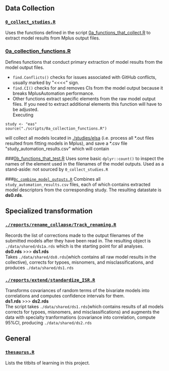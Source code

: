
## Data Collection

### [```0_collect_studies.R```](https://github.com/IALSA/IALSA-2015-Portland/blob/master/scripts/0_collect_studies.R) 
Uses the functions defined in the script [0a_functions_that_collect.R](https://github.com/IALSA/IALSA-2015-Portland/blob/master/scripts/0a_functions_that_collect.R) to extract model results from Mplus output files. 


### [0a_collection_functions.R](https://github.com/IALSA/IALSA-2015-Portland/blob/master/scripts/0a_collection_functions.R)
 Defines functions that conduct primary extraction of model results from the model output files.  
- <code>find.Conflicts()</code> checks for issues associated with GitHub conflicts, usually marked by "<<<<" sign.  
- <code>find.CI()</code> checks for and removes CIs from the model output because it breaks MplusAutomation performance.  
- Other functions extract specific elements from the raw model output files. If you need to extract additional elements this function will have to be adjusted.  
Executing 
```
study <- "eas"
source("./scripts/0a_collection_functions.R")
```
will  collect all models located in [./studies/elsa](./studies/elsa) (i.e. process all *.out files resulted from fitting models in Mplus), and save a  *.csv file "study_automation_results.csv" which will contain 

###[0b_functions_that_test.R](https://github.com/IALSA/IALSA-2015-Portland/blob/master/scripts/0b_functions_that_test.R) 
Uses some basic ```dplyr::count()``` to inspect the names of the element used in the filenames of the model outputs. Used as a stand-aside: not sourced by ```0_collect_studies.R```  

###[```0c_combine_model_outputs.R```](https://github.com/IALSA/IALSA-2015-Portland/blob/master/scripts/1_combine_model_outputs.R) 
Combines all ```study_automation_results.csv``` files, each of which contains extracted model descriptors from the corresponding study.  The resulting datastate is **ds0.rds**.




## Specialized transformation

### [```./reports/rename_collapse/Track_renaming.R```](https://github.com/IALSA/IALSA-2015-Portland/blob/master/reports/rename_collapse/Track_renaming.R)  
Records the list of corrections made to the output filenames of the submitted models after they have been read in. The resulting object is ```./data/shared/ds1a.rds``` which is the starting point for all analyses.   
**ds0.rds**   >>>   **ds1.rds**   
Takes ```./data/shared/ds0.rds```(which contains all raw model results in the collective),  corrects for typoes, misnomers, and misclassifications, and  produces ```./data/shared/ds1.rds```



### [```./reports/extend/standardize_ISR.R```](https://github.com/IALSA/IALSA-2015-Portland/blob/master/reports/extend/standardize_ISR.R)
Transforms covariances of random terms of the bivariate models into correlations and computes confidence intervals for them.  
**ds1.rds**   >>>   **ds2.rds**    
The script takes ```./data/shared/ds1.rds```(which contains results of all models corrects for typoes, misnomers, and misclassifications) and augments the data with specialty tranformations (covariance into correlation, compute 95%CI,  producing ```./data/shared/ds2.rds```

   

## General

### [```thesaurus.R```](https://github.com/IALSA/IALSA-2015-Portland/blob/master/scripts/thesaurus.r) 
 Lists the titbits of learning in this project.  
